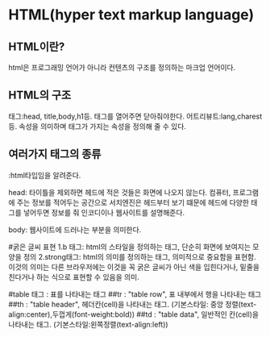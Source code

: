 HTML(hyper text markup language)
========
HTML이란?
------
html은 프로그래밍 언어가 아니라 컨텐츠의 구조를 정의하는 마크업 언어이다.

HTML의 구조
--------
태그:head, title,body,h1등. 태그를 열어주면 닫아줘야한다.
어트리뷰트:lang,charest등. 속성을 의미하며 태그가 가지는 속성을 정의해 줄 수 있다. 

여러가지 태그의 종류
--------
<!doctyoe html>:html타입임을 알려준다. 

head: 타이틀을 제외하면 헤드에 적은 것들은 화면에 나오지 않는다. 컴퓨터, 프로그램에 주는 정보를 적어두는 공간으로 서치엔진은 헤드부터 보기 떄문에 헤드에 다양한 태그를 넣어두면 정보를 줘 인코디이나 웹사이트를 설명해준다. 

body: 웹사이트에 드러나는 부분을 의미한다. 

#굵은 글씨 표현
1.b 태그: html의 스타일을 정의하는 태그, 단순히 화면에 보여지는 모양을 정의 
2.strong태그: html의 의미를 정의하는 태그, 의미적으로 중요함을 표현함. 이것의 의미는 다른 브라우저에는 이것을 꼭 굵은 글씨가 아닌 색을 입힌다거나, 밑줄을 친다거나 하는 식으로 표현할 수 있음을 의미. 

#table 태그 : 표를 나타내는 태그
##tr : "table row", 표 내부에서 행을 나타내는 태그
##th : "table header", 헤더칸(cell)을 나타내는 태그. (기본스타일: 중앙 정렬(text-align:center),두껍게(font-weight:bold))
##td : "table data", 일반적인 칸(cell)을 나타내는 태그.
(기본스타일:왼쪽정렬(text-align:left))
